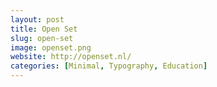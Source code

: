 ```yaml
---
layout: post
title: Open Set
slug: open-set
image: openset.png
website: http://openset.nl/
categories: [Minimal, Typography, Education]
---
```

